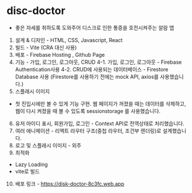 # disc-doctor

- 좋은 자세를 취하도록 도와주어 디스크로 인한 통증을 호전시켜주는 알람 앱

1. 설계 & 디자인 - HTML, CSS, Javascript, React
2. 빌드 - Vite (CRA 대신 사용)
3. 배포 - Firebase Hosting , Github Page
4. 기능 - 가입, 로그인, 로그아웃, CRUD 
   4-1. 가입, 로그인, 로그아웃 - Firebase Authentication사용
   4-2. CRUD에 사용되는 데이터베이스 - Firestore Database 사용
         (Firestore를 사용하기 전에는 mock API, axios를 사용했습니다.) 
5. 스플래시 이미지
 -  첫 진입시에만 볼 수 있게 기능 구현.  웹 페이지가 꺼졌을 때는 데이터를 삭제하고, 웹이 다시 켜졌을 때 볼 수 있도록 sessionstorage 를 사용했습니다.
6. 유저 아이디 표시, 회원가입, 로그인 - Context API로 전역상태로 처리했습니다.
7. 여러 애니메이션 - 리액트 라우터 구조(중첩 라우터, 조건부 렌더링)로 설계했습니다.
8. 로고 및 스플래시 이미지 - 외주
9. 최적화
  - Lazy Loading
- vite로 빌드

10. 배포 링크 - https://disk-doctor-8c3fc.web.app


<br>
 <!-- 1. node.js
 2. npm create vite 
 3. npm i react-router-dom 
 4. npm install react-icons -->
